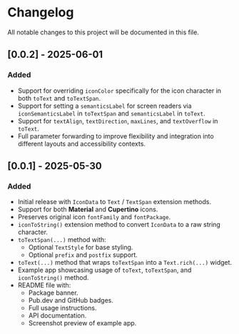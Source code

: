 # Changelog

All notable changes to this project will be documented in this file.

## [0.0.2] - 2025-06-01

### Added
- Support for overriding `iconColor` specifically for the icon character in both `toText` and `toTextSpan`.
- Support for setting a `semanticsLabel` for screen readers via `iconSemanticsLabel` in `toTextSpan` and `semanticsLabel` in `toText`.
- Support for `textAlign`, `textDirection`, `maxLines`, and `textOverflow` in `toText`.
- Full parameter forwarding to improve flexibility and integration into different layouts and accessibility contexts.

## [0.0.1] - 2025-05-30

### Added
- Initial release with `IconData` to `Text` / `TextSpan` extension methods.
- Support for both **Material** and **Cupertino** icons.
- Preserves original icon `fontFamily` and `fontPackage`.
- `iconToString()` extension method to convert `IconData` to a raw string character.
- `toTextSpan(...)` method with:
  - Optional `TextStyle` for base styling.
  - Optional `prefix` and `postfix` support.
- `toText(...)` method that wraps `toTextSpan` into a `Text.rich(...)` widget.
- Example app showcasing usage of `toText`, `toTextSpan`, and `iconToString()` method.
- README file with:
  - Package banner.
  - Pub.dev and GitHub badges.
  - Full usage instructions.
  - API documentation.
  - Screenshot preview of example app.
